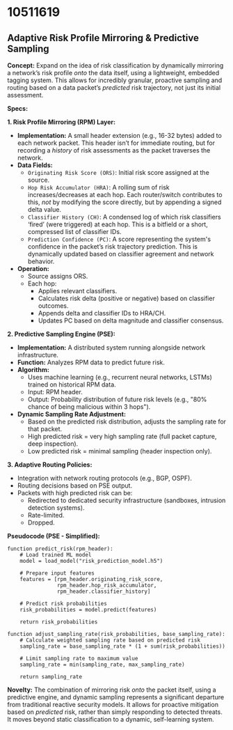# 10511619

## Adaptive Risk Profile Mirroring & Predictive Sampling

**Concept:** Expand on the idea of risk classification by dynamically mirroring a network’s risk profile *onto* the data itself, using a lightweight, embedded tagging system.  This allows for incredibly granular, proactive sampling and routing based on a data packet’s *predicted* risk trajectory, not just its initial assessment.

**Specs:**

**1. Risk Profile Mirroring (RPM) Layer:**

*   **Implementation:** A small header extension (e.g., 16-32 bytes) added to each network packet. This header isn’t for immediate routing, but for recording a *history* of risk assessments as the packet traverses the network.
*   **Data Fields:**
    *   `Originating Risk Score (ORS)`: Initial risk score assigned at the source.
    *   `Hop Risk Accumulator (HRA)`:  A rolling sum of risk increases/decreases at each hop.  Each router/switch contributes to this, *not* by modifying the score directly, but by appending a signed delta value.
    *   `Classifier History (CH)`:  A condensed log of which risk classifiers ‘fired’ (were triggered) at each hop. This is a bitfield or a short, compressed list of classifier IDs.
    *   `Prediction Confidence (PC)`: A score representing the system's confidence in the packet’s risk trajectory prediction. This is dynamically updated based on classifier agreement and network behavior.
*   **Operation:**
    *   Source assigns ORS.
    *   Each hop:
        *   Applies relevant classifiers.
        *   Calculates risk delta (positive or negative) based on classifier outcomes.
        *   Appends delta and classifier IDs to HRA/CH.
        *   Updates PC based on delta magnitude and classifier consensus.

**2. Predictive Sampling Engine (PSE):**

*   **Implementation:** A distributed system running alongside network infrastructure.
*   **Function:**  Analyzes RPM data to predict future risk.
*   **Algorithm:**
    *   Uses machine learning (e.g., recurrent neural networks, LSTMs) trained on historical RPM data.
    *   Input:  RPM header.
    *   Output:  Probability distribution of future risk levels (e.g., "80% chance of being malicious within 3 hops").
*   **Dynamic Sampling Rate Adjustment:**
    *   Based on the predicted risk distribution, adjusts the sampling rate for that packet.  
    *   High predicted risk = very high sampling rate (full packet capture, deep inspection).
    *   Low predicted risk = minimal sampling (header inspection only).

**3. Adaptive Routing Policies:**

*   Integration with network routing protocols (e.g., BGP, OSPF).
*   Routing decisions based on PSE output.
*   Packets with high predicted risk can be:
    *   Redirected to dedicated security infrastructure (sandboxes, intrusion detection systems).
    *   Rate-limited.
    *   Dropped.

**Pseudocode (PSE - Simplified):**

```
function predict_risk(rpm_header):
    # Load trained ML model
    model = load_model("risk_prediction_model.h5")

    # Prepare input features
    features = [rpm_header.originating_risk_score, 
                rpm_header.hop_risk_accumulator,
                rpm_header.classifier_history]

    # Predict risk probabilities
    risk_probabilities = model.predict(features)

    return risk_probabilities

function adjust_sampling_rate(risk_probabilities, base_sampling_rate):
    # Calculate weighted sampling rate based on predicted risk
    sampling_rate = base_sampling_rate * (1 + sum(risk_probabilities))

    # Limit sampling rate to maximum value
    sampling_rate = min(sampling_rate, max_sampling_rate)

    return sampling_rate
```

**Novelty:** The combination of mirroring risk *onto* the packet itself, using a predictive engine, and dynamic sampling represents a significant departure from traditional reactive security models. It allows for proactive mitigation based on *predicted* risk, rather than simply responding to detected threats.  It moves beyond static classification to a dynamic, self-learning system.